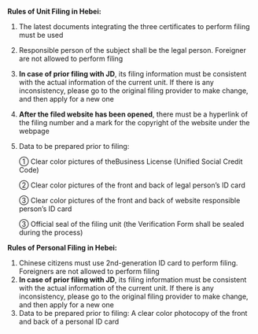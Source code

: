 **Rules of Unit Filing in Hebei:**

1. The latest documents integrating the three certificates to perform filing must be used

2. Responsible person of the subject shall be the legal person. Foreigner are not allowed to perform filing

3. **In case of prior filing with JD**, its filing information must be consistent with the actual information of the current unit. If there is any inconsistency, please go to the original filing provider to make change, and then apply for a new one

4. **After the filed website has been opened**, there must be a hyperlink of the filing number and a mark for the copyright of the website under the webpage

5. Data to be prepared prior to filing:

   ① Clear color pictures of theBusiness License (Unified Social Credit Code)

   ② Clear color pictures of the front and back of legal person’s ID card

   ③ Clear color pictures of the front and back of website responsible person’s ID card

   ③ Official seal of the filing unit (the Verification Form shall be sealed during the process)

**Rules of Personal Filing in Hebei:**

1. Chinese citizens must use 2nd-generation ID card to perform filing. Foreigners are not allowed to perform filing
2. **In case of prior filing with JD**, its filing information must be consistent with the actual information of the current unit. If there is any inconsistency, please go to the original filing provider to make change, and then apply for a new one
3. Data to be prepared prior to filing: A clear color photocopy of the front and back of a personal ID card